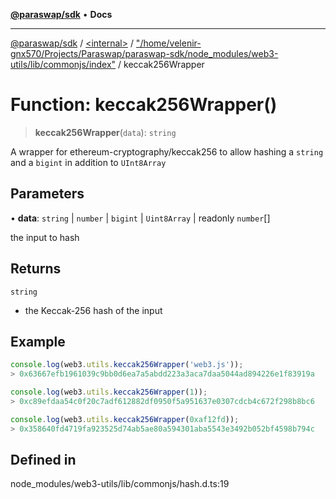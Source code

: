 [**@paraswap/sdk**](../../../../README.md) • **Docs**

***

[@paraswap/sdk](../../../../globals.md) / [\<internal\>](../../../README.md) / ["/home/velenir-gnx570/Projects/Paraswap/paraswap-sdk/node\_modules/web3-utils/lib/commonjs/index"](../README.md) / keccak256Wrapper

# Function: keccak256Wrapper()

> **keccak256Wrapper**(`data`): `string`

A wrapper for ethereum-cryptography/keccak256 to allow hashing a `string` and a `bigint` in addition to `UInt8Array`

## Parameters

• **data**: `string` \| `number` \| `bigint` \| `Uint8Array` \| readonly `number`[]

the input to hash

## Returns

`string`

- the Keccak-256 hash of the input

## Example

```ts
console.log(web3.utils.keccak256Wrapper('web3.js'));
> 0x63667efb1961039c9bb0d6ea7a5abdd223a3aca7daa5044ad894226e1f83919a

console.log(web3.utils.keccak256Wrapper(1));
> 0xc89efdaa54c0f20c7adf612882df0950f5a951637e0307cdcb4c672f298b8bc6

console.log(web3.utils.keccak256Wrapper(0xaf12fd));
> 0x358640fd4719fa923525d74ab5ae80a594301aba5543e3492b052bf4598b794c
```

## Defined in

node\_modules/web3-utils/lib/commonjs/hash.d.ts:19
